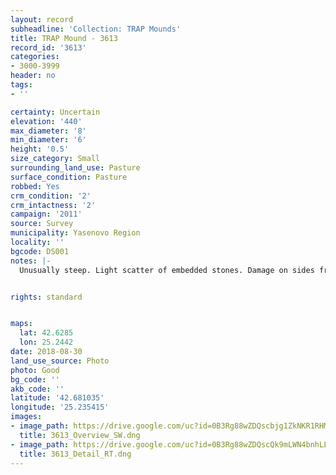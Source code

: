 ```yaml
---
layout: record
subheadline: 'Collection: TRAP Mounds'
title: TRAP Mound - 3613
record_id: '3613'
categories:
- 3000-3999
header: no
tags:
- ''

certainty: Uncertain
elevation: '440'
max_diameter: '8'
min_diameter: '6'
height: '0.5'
size_category: Small
surrounding_land_use: Pasture
surface_condition: Pasture
robbed: Yes
crm_condition: '2'
crm_intactness: '2'
campaign: '2011'
source: Survey
municipality: Yasenovo Region
locality: ''
bgcode: DS001
notes: |-
  Unusually steep. Light scatter of embedded stones. Damage on sides from agriculture.


rights: standard


maps:
  lat: 42.6285
  lon: 25.2442
date: 2018-08-30
land_use_source: Photo
photo: Good
bg_code: ''
akb_code: ''
latitude: '42.681035'
longitude: '25.235415'
images:
- image_path: https://drive.google.com/uc?id=0B3Rg88wZDQscbjg1ZkNKR1RHMjQ
  title: 3613_Overview_SW.dng
- image_path: https://drive.google.com/uc?id=0B3Rg88wZDQscQk9mLWN4bnhLLWc
  title: 3613_Detail_RT.dng
---
```

